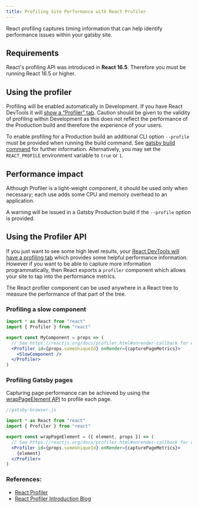 ```yaml
---
title: Profiling Site Performance with React Profiler
---
```


React profiling captures timing information that can help identify performance issues within your gatsby site.

## Requirements

React's profiling API was introduced in **React 16.5**. Therefore you must be running React 16.5 or higher.

## Using the profiler

Profiling will be enabled automatically in Development. If you have React DevTools it will [show a “Profiler” tab](https://reactjs.org/blog/2018/09/10/introducing-the-react-profiler.html#profiling-an-application). Caution should be given to the validity of profiling within Development as this does not reflect the performance of the Production build and therefore the experience of your users.

To enable profiling for a Production build an additional CLI option `--profile` must be provided when running the build command. See [gatsby build command](/docs/reference/gatsby-cli/#options-1) for further information. Alternatively, you may set the `REACT_PROFILE` environment variable to `true` or `1`.

## Performance impact

Although Profiler is a light-weight component, it should be used only when necessary; each use adds some CPU and memory overhead to an application.

A warning will be issued in a Gatsby Production build if the `--profile` option is provided.

## Using the Profiler API

If you just want to see some high level results, your [React DevTools will have a profiling tab](https://reactjs.org/blog/2018/09/10/introducing-the-react-profiler.html#profiling-an-application) which provides some helpful performance information. However if you want to be able to capture more information programmatically, then React exports a `profiler` component which allows your site to tap into the performance metrics.

The React profiler component can be used anywhere in a React tree to measure the performance of that part of the tree.

### Profiling a slow component

```jsx
import * as React from "react"
import { Profiler } from "react"

export const MyComponent = props => (
  // See https://reactjs.org/docs/profiler.html#onrender-callback for onRender parameters
  <Profiler id={props.someUniqueId} onRender={capturePageMetrics}>
    <SlowComponent />
  </Profiler>
)
```

### Profiling Gatsby pages

Capturing page performance can be achieved by using the [wrapPageElement API](/docs/reference/config-files/gatsby-browser/#wrapPageElement) to profile each page.

```jsx
//gatsby-browser.js

import * as React from "react"
import { Profiler } from "react"

export const wrapPageElement = ({ element, props }) => (
  // See https://reactjs.org/docs/profiler.html#onrender-callback for onRender parameters
  <Profiler id={props.someUniqueId} onRender={capturePageMetrics}>
    {element}
  </Profiler>
)
```

### References:

- [React Profiler](https://reactjs.org/docs/profiler.html)
- [React Profiler Introduction Blog](https://reactjs.org/blog/2018/09/10/introducing-the-react-profiler.html)

